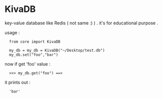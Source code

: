 # KivaDB
key-value database like Redis ( not same :) ) . it's for educational purpose .

usage :

```
  from core import KivaDB

  my_db = my_db = KivaDB("~/Desktop/test.db")
  my_db.set("foo","bar")
```
now if get 'foo' value :
```
  >>> my_db.get("foo") ==>
```
it prints out :
```
  'bar'
```
